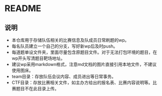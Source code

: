 # README

## 说明

- 本仓库用于存储队伍相关的比赛信息及队成员日常刷题的wp。
- 每名队员建立一个自己的分支，写好新wp后及时push。
- 每道题单设文件夹，里面尽量包含原题目文件。对于无法打包环境的题目，在wp开头写清题目靶场地址。
- 建议wp采用markdown格式，注意md文档的图片直接引用本地文件，不建议使用图床。
- team目录：存放队伍会议内容、成员进出等日常事务。
- CTF目录：存放比赛相关文件，如主办方给出的报名表、比赛内容说明等。比赛题目不在此目录上传。
